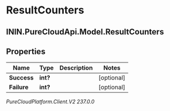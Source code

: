 # ResultCounters

## ININ.PureCloudApi.Model.ResultCounters

## Properties

|Name | Type | Description | Notes|
|------------ | ------------- | ------------- | -------------|
| **Success** | **int?** |  | [optional] |
| **Failure** | **int?** |  | [optional] |



_PureCloudPlatform.Client.V2 237.0.0_
